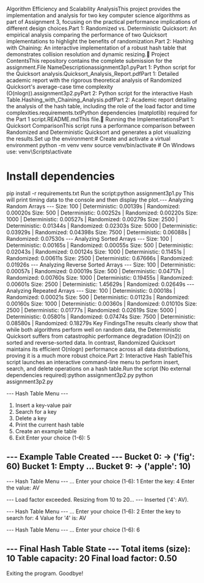 Algorithm Efficiency and Scalability AnalysisThis project provides the implementation and analysis for two key computer science algorithms as part of Assignment 3, focusing on the practical performance implications of different design choices.Part 1: Randomized vs. Deterministic Quicksort: An empirical analysis comparing the performance of two Quicksort implementations to highlight the benefits of randomization.Part 2: Hashing with Chaining: An interactive implementation of a robust hash table that demonstrates collision resolution and dynamic resizing.📂 Project ContentsThis repository contains the complete submission for the assignment.File NameDescriptionassignment3p1.pyPart 1: Python script for the Quicksort analysis.Quicksort_Analysis_Report.pdfPart 1: Detailed academic report with the rigorous theoretical analysis of Randomized Quicksort's average-case time complexity (O(nlogn)).assignment3p2.pyPart 2: Python script for the interactive Hash Table.Hashing_with_Chaining_Analysis.pdfPart 2: Academic report detailing the analysis of the hash table, including the role of the load factor and time complexities.requirements.txtPython dependencies (matplotlib) required for the Part 1 script.README.mdThis file.🚀 Running the ImplementationsPart 1: Quicksort ComparisonThis script runs a performance comparison between Randomized and Deterministic Quicksort and generates a plot visualizing the results.Set up the environment:# Create and activate a virtual environment
python -m venv venv
source venv/bin/activate  # On Windows use: venv\Scripts\activate

# Install dependencies
pip install -r requirements.txt
Run the script:python assignment3p1.py
This will print timing data to the console and then display the plot.--- Analyzing Random Arrays ---
Size: 100   | Deterministic: 0.00139s | Randomized: 0.00020s
Size: 500   | Deterministic: 0.00252s | Randomized: 0.00220s
Size: 1000  | Deterministic: 0.00527s | Randomized: 0.00279s
Size: 2500  | Deterministic: 0.01344s | Randomized: 0.02303s
Size: 5000  | Deterministic: 0.03929s | Randomized: 0.04398s
Size: 7500  | Deterministic: 0.06088s | Randomized: 0.07530s
--- Analyzing Sorted Arrays ---
Size: 100   | Deterministic: 0.00165s | Randomized: 0.00055s
Size: 500   | Deterministic: 0.02043s | Randomized: 0.00124s
Size: 1000  | Deterministic: 0.11451s | Randomized: 0.00611s
Size: 2500  | Deterministic: 0.67666s | Randomized: 0.01926s
--- Analyzing Reverse Sorted Arrays ---
Size: 100   | Deterministic: 0.00057s | Randomized: 0.00019s
Size: 500   | Deterministic: 0.04717s | Randomized: 0.00760s
Size: 1000  | Deterministic: 0.19455s | Randomized: 0.00601s
Size: 2500  | Deterministic: 1.45629s | Randomized: 0.02649s
--- Analyzing Repeated Arrays ---
Size: 100   | Deterministic: 0.00018s | Randomized: 0.00021s
Size: 500   | Deterministic: 0.01123s | Randomized: 0.00160s
Size: 1000  | Deterministic: 0.00360s | Randomized: 0.01010s
Size: 2500  | Deterministic: 0.01777s | Randomized: 0.02619s
Size: 5000  | Deterministic: 0.05801s | Randomized: 0.07474s
Size: 7500  | Deterministic: 0.08580s | Randomized: 0.18279s
Key FindingsThe results clearly show that while both algorithms perform well on random data, the Deterministic Quicksort suffers from catastrophic performance degradation (O(n2)) on sorted and reverse-sorted data. In contrast, Randomized Quicksort maintains its efficient O(nlogn) performance across all data distributions, proving it is a much more robust choice.Part 2: Interactive Hash TableThis script launches an interactive command-line menu to perform insert, search, and delete operations on a hash table.Run the script (No external dependencies required):python assignment3p2.py
python assignment3p2.py

--- Hash Table Menu ---
1. Insert a key-value pair
2. Search for a key
3. Delete a key
4. Print the current hash table
5. Create an example table
6. Exit
Enter your choice (1-6): 5

--- Example Table Created ---
Bucket 0:
  -> ('fig': 60)
Bucket 1:
 Empty
...
Bucket 9:
  -> ('apple': 10)
---------------------------


--- Hash Table Menu ---
...
Enter your choice (1-6): 1
Enter the key: 4
Enter the value: AV

--- Load factor exceeded. Resizing from 10 to 20... ---
Inserted ('4': AV).

--- Hash Table Menu ---
...
Enter your choice (1-6): 2
Enter the key to search for: 4
Value for '4' is: AV

--- Hash Table Menu ---
...
Enter your choice (1-6): 6

--- Final Hash Table State ---
Total items (size): 10
Table capacity: 20
Final load factor: 0.50
------------------------------
Exiting the program. Goodbye!

